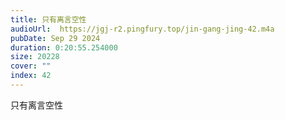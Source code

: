 ```yaml
---
title: 只有离言空性
audioUrl:  https://jgj-r2.pingfury.top/jin-gang-jing-42.m4a
pubDate: Sep 29 2024
duration: 0:20:55.254000
size: 20228
cover: ""
index: 42
---
```

只有离言空性
